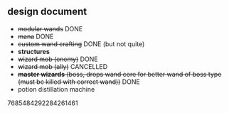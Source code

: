 design document
-----

- ~~modular wands~~ DONE
- ~~mana~~ DONE
- ~~custom wand crafting~~ DONE (but not quite)
- **structures**
- ~~wizard mob (enemy)~~ DONE
- ~~wizard mob (ally)~~ CANCELLED
- ~~**master wizards** (boss, drops wand core for better wand of boss type (must be killed with correct wand))~~ DONE
- potion distillation machine


7685484292284261461